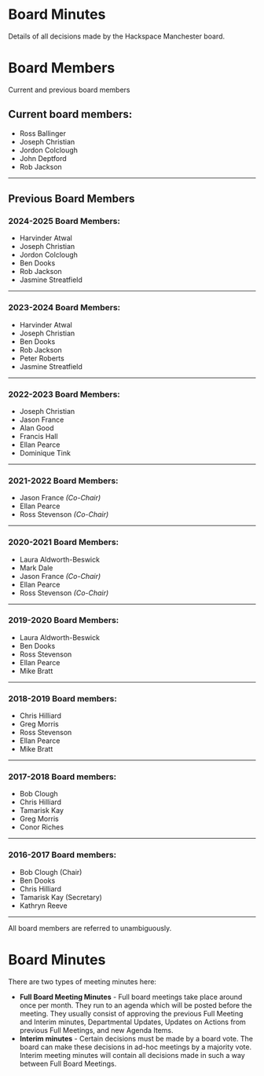 # Board Minutes
Details of all decisions made by the Hackspace Manchester board.

# Board Members
Current and previous board members

## Current board members:

- Ross Ballinger
- Joseph Christian
- Jordon Colclough
- John Deptford
- Rob Jackson
---

## Previous Board Members

### 2024-2025 Board Members:

- Harvinder Atwal
- Joseph Christian
- Jordon Colclough
- Ben Dooks
- Rob Jackson
- Jasmine Streatfield
---

### 2023-2024 Board Members:

- Harvinder Atwal
- Joseph Christian
- Ben Dooks
- Rob Jackson
- Peter Roberts
- Jasmine Streatfield
---

### 2022-2023 Board Members:

- Joseph Christian
- Jason France
- Alan Good
- Francis Hall
- Ellan Pearce
- Dominique Tink
---

### 2021-2022 Board Members:

- Jason France *(Co-Chair)*
- Ellan Pearce
- Ross Stevenson *(Co-Chair)*
---

### 2020-2021 Board Members:

- Laura Aldworth-Beswick
- Mark Dale
- Jason France *(Co-Chair)*
- Ellan Pearce
- Ross Stevenson *(Co-Chair)*
---

### 2019-2020 Board Members:

- Laura Aldworth-Beswick
- Ben Dooks
- Ross Stevenson
- Ellan Pearce
- Mike Bratt
---

### 2018-2019 Board members:

- Chris Hilliard
- Greg Morris
- Ross Stevenson
- Ellan Pearce
- Mike Bratt
---

### 2017-2018 Board members:

- Bob Clough
- Chris Hilliard
- Tamarisk Kay
- Greg Morris
- Conor Riches
---

### 2016-2017 Board members:

- Bob Clough (Chair)
- Ben Dooks
- Chris Hilliard
- Tamarisk Kay (Secretary)
- Kathryn Reeve
---

All board members are referred to unambiguously.

Board Minutes
=============

There are two types of meeting minutes here:
* **Full Board Meeting Minutes** - Full board meetings take place around once per month.  They run to an agenda which will be posted before the meeting.  They usually consist of approving the previous Full Meeting and Interim minutes, Departmental Updates, Updates on Actions from previous Full Meetings, and new Agenda Items.
* **Interim minutes** - Certain decisions must be made by a board vote. The board can make these decisions in ad-hoc meetings by a majority vote.  Interim meeting minutes will contain all decisions made in such a way between Full Board Meetings.  
